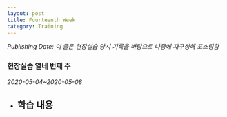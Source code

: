 ```yaml
---
layout: post
title: Fourteenth Week
category: Training
---
```

*Publishing Date:*
*이 글은 현장실습 당시 기록을 바탕으로 나중에 재구성해 포스팅함*

### 현장실습 열네 번째 주
*2020-05-04~2020-05-08*

- 학습 내용
  -
